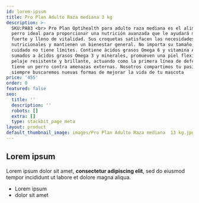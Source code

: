 ```yaml
---
id: lorem-ipsum
title: Pro Plan Adulto Raza mediana 3 kg
description: >-
  SKU:PA83 <br> Pro Plan Optihealth para adulto raza mediana es el alimento para
  perro ideal para proporcionar una nutrición avanzada que le ayudará mantenerse
  fuerte y lleno de vitalidad. Sus croquetas satisfacen las necesidades
  nutricionales y mantienen un bienestar general. No importa su tamaño, tu
  cuidado no tiene límites. Contiene ácidos grasos Omega 6 y vitamina A, que
  sumados a ácidos grasos Omega 3 y minerales, promueven una piel flexible y un
  pelaje resistente y brillante, actuando como la primera línea de defensa que
  tiene un perro contra amenazas externas. Nosotros compartimos tu pasión y
  siempre buscaremos nuevas formas de mejorar la vida de tu mascota
price: '455'
order: 0
featured: false
seo:
  title: ''
  description: ''
  robots: []
  extra: []
  type: stackbit_page_meta
layout: product
default_thumbnail_image: images/Pro Plan Adulto Raza mediana  13 kg.jpg
---
```

## Lorem ipsum

Lorem ipsum dolor sit amet, **consectetur adipiscing elit**, sed do eiusmod tempor incididunt ut labore et dolore magna aliqua.

- Lorem ipsum
- dolor sit amet
